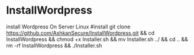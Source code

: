 # InstallWordpress
install Wordpress On Server Linux
#install
git clone https://github.com/AshkanSecure/InstallWordpress.git && cd InstallWordpress && chmod +x Installer.sh && mv Installer.sh ../ && cd .. &&  rm -rf InstallWordpress && ./Installer.sh
